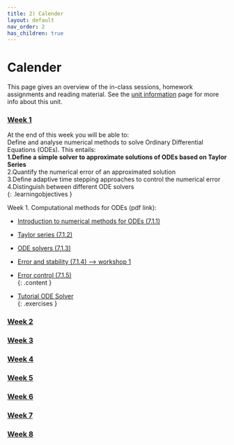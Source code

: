 ```yaml
---
title: 2) Calender
layout: default
nav_order: 2
has_children: true
---
```


# Calender

This page gives an overview of the in-class sessions, homework assignments and reading material. See the [unit information](index.html) page for more info about this unit.

### [Week 1](Weeks/Week1.html)

At the end of this week you will be able to: <br>
Define and analyse numerical methods to solve Ordinary Differential Equations (ODEs). This entails:<br>
<b>1.Define a simple solver to approximate solutions of ODEs based on Taylor Series</b> <br>
2.Quantify the numerical error of an approximated solution <br>
3.Define adaptive time stepping approaches to control the numerical error <br>
4.Distinguish between different ODE solvers <br>
{: .learningobjectives }

Week 1. Computational methods for ODEs (pdf link):
- [Introduction to numerical methods for ODEs (7.1.1)](https://www.google.com)<br>
- [Taylor series (7.1.2)](https://www.google.com)<br>
- [ODE solvers (7.1.3)](https://www.google.com)<br>
- [Error and stability (7.1.4)  --> workshop 1](https://www.google.com)<br>
- [Error control (7.1.5)](https://www.google.com)<br>
{: .content }

- [Tutorial ODE Solver](https://www.google.com)<br>
{: .exercises }

### [Week 2](Weeks/Week2.html)
### [Week 3](Weeks/Week3.html)
### [Week 4](Weeks/Week4.html)
### [Week 5](Weeks/Week5.html)
### [Week 6](Weeks/Week6.html)
### [Week 7](Weeks/Week7.html)
### [Week 8](Weeks/Week8.html)
